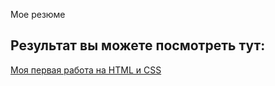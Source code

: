  Мое резюме 
 ## Результат вы можете посмотреть тут:
 
 [  Моя первая работа на HTML и CSS](https://elvis120194.github.io/resume/)
 


